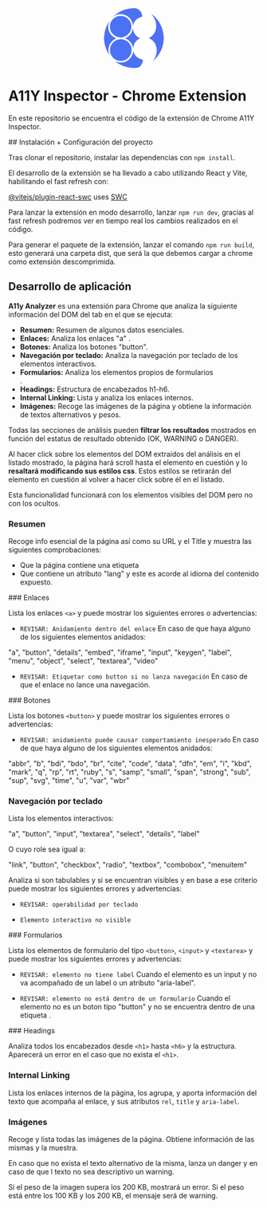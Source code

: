 <div style='display: flex; justify-content: center; width: 100%;'><img src='src/assets/images/a11y.png' style='width: 120px; height: 120px; border-radius: 50%; margin: 0 auto;' /></div>

# A11Y Inspector - Chrome Extension

En este repositorio se encuentra el código de la extensión de Chrome A11Y Inspector.

## Instalación + Configuración del proyecto

Tras clonar el repositorio, instalar las dependencias con `npm install`.

El desarrollo de la extensión se ha llevado a cabo utilizando React y Vite, habilitando el fast refresh con:

[@vitejs/plugin-react-swc](https://github.com/vitejs/vite-plugin-react-swc) uses [SWC](https://swc.rs/)

Para lanzar la extensión en modo desarrollo, lanzar `npm run dev`, gracias al fast refresh podremos ver en tiempo real los cambios realizados en el código.

Para generar el paquete de la extensión, lanzar el comando `npm run build`, esto generará una carpeta dist, que será la que debemos cargar a chrome como extensión descomprimida.

## Desarrollo de aplicación

**A11y Analyzer** es una extensión para Chrome que analiza la siguiente información del DOM del tab en el que se ejecuta:

- **Resumen:** Resumen de algunos datos esenciales.
- **Enlaces:** Analiza los enlaces "a" .
- **Botones:** Analiza los botones "button".
- **Navegación por teclado:** Analiza la navegación por teclado de los elementos interactivos.
- **Formularios:** Analiza los elementos propios de formularios <form>.
- **Headings:** Estructura de encabezados h1-h6.
- **Internal Linking:** Lista y analiza los enlaces internos.
- **Imágenes:** Recoge las imágenes de la página y obtiene la información de textos alternativos y pesos.
  
Todas las secciones de análisis pueden **filtrar los resultados** mostrados en función del estatus de resultado obtenido (OK, WARNING o DANGER).

Al hacer click sobre los elementos del DOM extraídos del análisis en el listado mostrado, la página hará scroll hasta el elemento en cuestión y lo **resaltará modificando sus estilos css**.
Estos estilos se retirarán del elemento en cuestión al volver a hacer click sobre él en el listado.
  
Esta funcionalidad funcionará con los elementos visibles del DOM pero no con los ocultos.
  
### Resumen

Recoge info esencial de la página así como su URL y el Title y muestra las siguientes comprobaciones:

- Que la página contiene una etiqueta <main> 
- Que contiene un atributo "lang" y este es acorde al idioma del contenido expuesto.

### Enlaces

Lista los enlaces `<a>` y puede mostrar los siguientes errores o advertencias:

- `REVISAR: Anidamiento dentro del enlace` En caso de que haya alguno de los siguientes elementos anidados: 

"a",
"button",
"details",
"embed",
"iframe",
"input",
"keygen",
"label",
"menu",
"object",
"select",
"textarea",
"video"

- `REVISAR: Etiquetar como button si no lanza navegación` En caso de que el enlace no lance una navegación.

### Botones

Lista los botones `<button>` y puede mostrar los siguientes errores o advertencias:

- `REVISAR: anidamiento puede causar comportamiento inesperado` En caso de que haya alguno de los siguientes elementos anidados:

"abbr",
"b",
"bdi",
"bdo",
"br",
"cite",
"code",
"data",
"dfn",
"em",
"i",
"kbd",
"mark",
"q",
"rp",
"rt",
"ruby",
"s",
"samp",
"small",
"span",
"strong",
"sub",
"sup",
"svg",
"time",
"u",
"var",
"wbr"

### Navegación por teclado

Lista los elementos interactivos: 

"a",
"button",
"input",
"textarea",
"select",
"details",
"label"

O cuyo role sea igual a:

"link",
"button",
"checkbox",
"radio",
"textbox",
"combobox",
"menuitem"

Analiza si son tabulables y si se encuentran visibles y en base a ese criterio puede mostrar los siguientes errores y advertencias:

- `REVISAR: operabilidad por teclado`

- `Elemento interactivo no visible`
  
  
### Formularios

Lista los elementos de formulario del tipo `<button>`, `<input>` y `<textarea>` y puede mostrar los siguientes errores y advertencias:

- `REVISAR: elemento no tiene label` Cuando el elemento es un input y no va acompañado de un label o un atributo "aria-label".

- `REVISAR: elemento no está dentro de un formulario` Cuando el elemento no es un boton tipo "button" y no se encuentra dentro de una etiqueta <form>.
  
### Headings

Analiza todos los encabezados desde `<h1>` hasta `<h6>` y la estructura. Aparecerá un error en el caso que no exista el `<h1>`.
  
### Internal Linking

Lista los enlaces internos de la página, los agrupa, y aporta información del texto que acompaña al enlace, y sus atributos `rel`, `title` y `aria-label`.
  
### Imágenes

Recoge y lista todas las imágenes de la página. Obtiene información de las mismas y la muestra.

En caso que no exista el texto alternativo de la misma, lanza un danger y en caso de que l texto no sea descriptivo un warning.

Si el peso de la imagen supera los 200 KB, mostrará un error. Si el peso está entre los 100 KB y los 200 KB, el mensaje será de warning.

  


